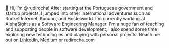 👋 Hi, I’m @rudirocha!
After starting at the Portuguese government and startup projects, I jumped into other international adventures such as Rocket Internet, Kununu, and Hostelworld.
I'm currently working at AlphaSights as a Software Engineering Manager.
I'm a huge fan of teaching and supporting people in software development, I also spend some time exploring new technologies and playing with personal projects.
Reach me out on [LinkedIn](https://pt.linkedin.com/in/rudi-rocha-35615518), [Medium](https://rudirocha.medium.com) or [rudirocha.com](https://rudirocha.com)
